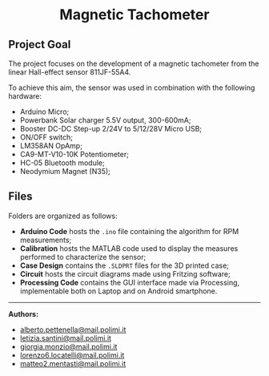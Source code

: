 <h1 align="center"> Magnetic Tachometer </h1>

## Project Goal
The project focuses on the development of a magnetic tachometer from the linear Hall-effect sensor 811JF-55A4.

To achieve this aim, the sensor was used in combination with the following hardware:
- Arduino Micro;
- Powerbank Solar charger 5.5V output, 300-600mA;
- Booster DC-DC Step-up 2/24V to 5/12/28V Micro USB;
- ON/OFF switch;
- LM358AN OpAmp;
- CA9-MT-V10-10K Potentiometer;
- HC-05 Bluetooth module;
- Neodymium Magnet (N35);

## Files
Folders are organized as follows:

- __Arduino Code__ hosts the `.ino` file containing the algorithm for RPM measurements;
- __Calibration__ hosts the MATLAB code used to display the measures performed to characterize the sensor;
- __Case Design__ contains the `.SLDPRT` files for the 3D printed case; 
- __Circuit__ hosts the circuit diagrams made using Fritzing software;
- __Processing Code__ contains the GUI interface made via Processing, implementable both on Laptop and on Android smartphone.


***

__Authors:__

- alberto.pettenella@mail.polimi.it
- letizia.santini@mail.polimi.it
- giorgia.monzio@mail.polimi.it
- lorenzo6.locatelli@mail.polimi.it
- matteo2.mentasti@mail.polimi.it

